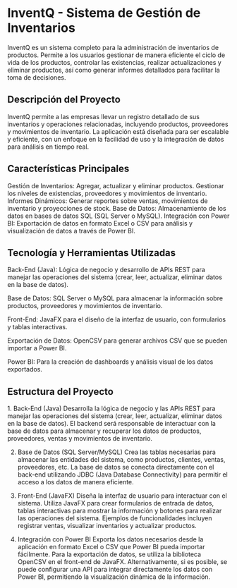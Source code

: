<h1>InventQ - Sistema de Gestión de Inventarios</h1>
InventQ es un sistema completo para la administración de inventarios de productos. Permite a los usuarios gestionar de manera eficiente el ciclo de vida de los productos, controlar las existencias, realizar actualizaciones y eliminar productos, así como generar informes detallados para facilitar la toma de decisiones.

<h2>Descripción del Proyecto</h2>
InventQ permite a las empresas llevar un registro detallado de sus inventarios y operaciones relacionadas, incluyendo productos, proveedores y movimientos de inventario. La aplicación está diseñada para ser escalable y eficiente, con un enfoque en la facilidad de uso y la integración de datos para análisis en tiempo real.

<h2>Características Principales</h2>
Gestión de Inventarios: Agregar, actualizar y eliminar productos. Gestionar los niveles de existencias, proveedores y movimientos de inventario.
Informes Dinámicos: Generar reportes sobre ventas, movimientos de inventario y proyecciones de stock.
Base de Datos: Almacenamiento de los datos en bases de datos SQL (SQL Server o MySQL).
Integración con Power BI: Exportación de datos en formato Excel o CSV para análisis y visualización de datos a través de Power BI.

<h2>Tecnología y Herramientas Utilizadas</h2>
Back-End (Java): Lógica de negocio y desarrollo de APIs REST para manejar las operaciones del sistema (crear, leer, actualizar, eliminar datos en la base de datos).

Base de Datos: SQL Server o MySQL para almacenar la información sobre productos, proveedores y movimientos de inventario.

Front-End: JavaFX para el diseño de la interfaz de usuario, con formularios y tablas interactivas.

Exportación de Datos: OpenCSV para generar archivos CSV que se pueden importar a Power BI.

Power BI: Para la creación de dashboards y análisis visual de los datos exportados.



<h2>Estructura del Proyecto</h2>
1. Back-End (Java)
Desarrolla la lógica de negocio y las APIs REST para manejar las operaciones del sistema (crear, leer, actualizar, eliminar datos en la base de datos). El backend será responsable de interactuar con la base de datos para almacenar y recuperar los datos de productos, proveedores, ventas y movimientos de inventario.

2. Base de Datos (SQL Server/MySQL)
Crea las tablas necesarias para almacenar las entidades del sistema, como productos, clientes, ventas, proveedores, etc. La base de datos se conecta directamente con el back-end utilizando JDBC (Java Database Connectivity) para permitir el acceso a los datos de manera eficiente.

3. Front-End (JavaFX)
Diseña la interfaz de usuario para interactuar con el sistema. Utiliza JavaFX para crear formularios de entrada de datos, tablas interactivas para mostrar la información y botones para realizar las operaciones del sistema. Ejemplos de funcionalidades incluyen registrar ventas, visualizar inventarios y actualizar productos.

4. Integración con Power BI
Exporta los datos necesarios desde la aplicación en formato Excel o CSV que Power BI pueda importar fácilmente. Para la exportación de datos, se utiliza la biblioteca OpenCSV en el front-end de JavaFX. Alternativamente, si es posible, se puede configurar una API para integrar directamente los datos con Power BI, permitiendo la visualización dinámica de la información.

